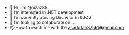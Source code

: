 - 👋 Hi, I’m @aizaz88
- 👀 I’m interested in .NET development
- 🌱 I’m currently studing Bachelor in BSCS
- 💞️ I’m looking to collaborate on ...
- 📫 How to reach me with the asadullah37561@gmail.com

<!---
aizaz88/aizaz88 is a ✨ special ✨ repository because its `README.md` (this file) appears on your GitHub profile.
You can click the Preview link to take a look at your changes.
--->
